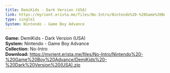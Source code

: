 ```yaml
---
title: DemiKids - Dark Version (USA)
link: https://myrient.erista.me/files/No-Intro/Nintendo%20-%20Game%20Boy%20Advance/DemiKids%20-%20Dark%20Version%20(USA).zip
type: single1
System: Nintendo - Game Boy Advance
---
```

<b>Game:</b> DemiKids - Dark Version (USA)<br>
<b>System:</b> Nintendo - Game Boy Advance<br>
<b>Collection:</b> No-Intro<br>
<b>Download:</b> https://myrient.erista.me/files/No-Intro/Nintendo%20-%20Game%20Boy%20Advance/DemiKids%20-%20Dark%20Version%20(USA).zip